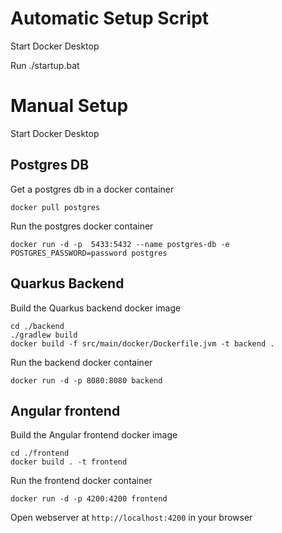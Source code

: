 # Automatic Setup Script
Start Docker Desktop

Run ./startup.bat

# Manual Setup
Start Docker Desktop
## Postgres DB
Get a postgres db in a docker container

```
docker pull postgres
```
Run the postgres docker container
```
docker run -d -p  5433:5432 --name postgres-db -e POSTGRES_PASSWORD=password postgres
```
## Quarkus Backend
Build the Quarkus backend docker image

```
cd ./backend
./gradlew build
docker build -f src/main/docker/Dockerfile.jvm -t backend .
```
Run the backend docker container
```
docker run -d -p 8080:8080 backend
```

## Angular frontend
Build the Angular frontend docker image
```
cd ./frontend
docker build . -t frontend
```
Run the frontend docker container
```
docker run -d -p 4200:4200 frontend
```

Open webserver at `http://localhost:4200` in your browser
